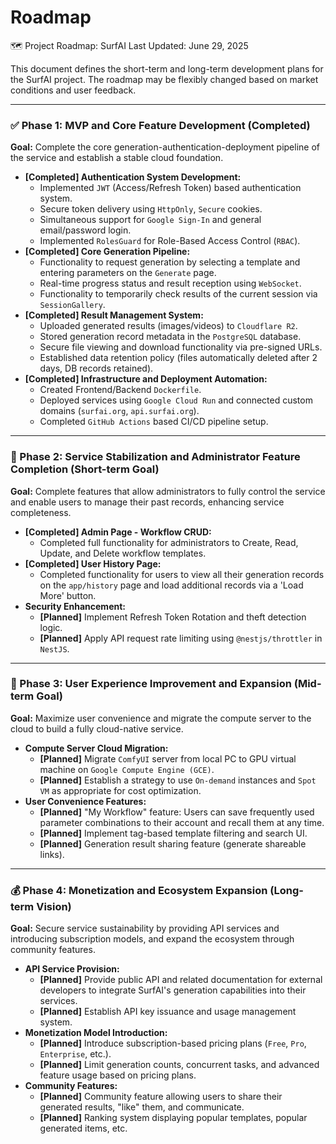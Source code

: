 # Roadmap
🗺️ Project Roadmap: SurfAI
Last Updated: June 29, 2025

This document defines the short-term and long-term development plans for the SurfAI project. The roadmap may be flexibly changed based on market conditions and user feedback.

---

### ✅ Phase 1: MVP and Core Feature Development (Completed)

**Goal:** Complete the core generation-authentication-deployment pipeline of the service and establish a stable cloud foundation.

-   **[Completed] Authentication System Development:**
    -   Implemented `JWT` (Access/Refresh Token) based authentication system.
    -   Secure token delivery using `HttpOnly`, `Secure` cookies.
    -   Simultaneous support for `Google Sign-In` and general email/password login.
    -   Implemented `RolesGuard` for Role-Based Access Control (`RBAC`).
-   **[Completed] Core Generation Pipeline:**
    -   Functionality to request generation by selecting a template and entering parameters on the `Generate` page.
    -   Real-time progress status and result reception using `WebSocket`.
    -   Functionality to temporarily check results of the current session via `SessionGallery`.
-   **[Completed] Result Management System:**
    -   Uploaded generated results (images/videos) to `Cloudflare R2`.
    -   Stored generation record metadata in the `PostgreSQL` database.
    -   Secure file viewing and download functionality via pre-signed URLs.
    -   Established data retention policy (files automatically deleted after 2 days, DB records retained).
-   **[Completed] Infrastructure and Deployment Automation:**
    -   Created Frontend/Backend `Dockerfile`.
    -   Deployed services using `Google Cloud Run` and connected custom domains (`surfai.org`, `api.surfai.org`).
    -   Completed `GitHub Actions` based CI/CD pipeline setup.

---

### 🚀 Phase 2: Service Stabilization and Administrator Feature Completion (Short-term Goal)

**Goal:** Complete features that allow administrators to fully control the service and enable users to manage their past records, enhancing service completeness.

-   **[Completed] Admin Page - Workflow CRUD:**
    -   Completed full functionality for administrators to Create, Read, Update, and Delete workflow templates.
-   **[Completed] User History Page:**
    -   Completed functionality for users to view all their generation records on the `app/history` page and load additional records via a 'Load More' button.
-   **Security Enhancement:**
    -   **[Planned]** Implement Refresh Token Rotation and theft detection logic.
    -   **[Planned]** Apply API request rate limiting using `@nestjs/throttler` in `NestJS`.

---

### 🌟 Phase 3: User Experience Improvement and Expansion (Mid-term Goal)

**Goal:** Maximize user convenience and migrate the compute server to the cloud to build a fully cloud-native service.

-   **Compute Server Cloud Migration:**
    -   **[Planned]** Migrate `ComfyUI` server from local PC to GPU virtual machine on `Google Compute Engine (GCE)`.
    -   **[Planned]** Establish a strategy to use `On-demand` instances and `Spot VM` as appropriate for cost optimization.
-   **User Convenience Features:**
    -   **[Planned]** "My Workflow" feature: Users can save frequently used parameter combinations to their account and recall them at any time.
    -   **[Planned]** Implement tag-based template filtering and search UI.
    -   **[Planned]** Generation result sharing feature (generate shareable links).

---

### 💰 Phase 4: Monetization and Ecosystem Expansion (Long-term Vision)

**Goal:** Secure service sustainability by providing API services and introducing subscription models, and expand the ecosystem through community features.

-   **API Service Provision:**
    -   **[Planned]** Provide public API and related documentation for external developers to integrate SurfAI's generation capabilities into their services.
    -   **[Planned]** Establish API key issuance and usage management system.
-   **Monetization Model Introduction:**
    -   **[Planned]** Introduce subscription-based pricing plans (`Free`, `Pro`, `Enterprise`, etc.).
    -   **[Planned]** Limit generation counts, concurrent tasks, and advanced feature usage based on pricing plans.
-   **Community Features:**
    -   **[Planned]** Community feature allowing users to share their generated results, "like" them, and communicate.
    -   **[Planned]** Ranking system displaying popular templates, popular generated items, etc.
